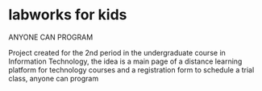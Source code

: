 # labworks for kids

  ANYONE CAN PROGRAM
  
 Project created for the 2nd period in the undergraduate course in Information Technology, the idea is a main page of a distance learning platform for technology courses and a registration form to schedule a trial class, anyone can program
